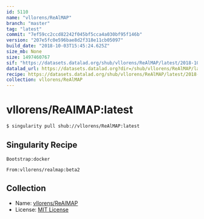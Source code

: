 ```yaml
---
id: 5110
name: "vllorens/ReAlMAP"
branch: "master"
tag: "latest"
commit: "7ef59cc2ccd82242f045bf5cca4a030bf95f146b"
version: "207e5fc0e596bae8d2f318e11cb05097"
build_date: "2018-10-03T15:45:24.625Z"
size_mb: None
size: 1497460767
sif: "https://datasets.datalad.org/shub/vllorens/ReAlMAP/latest/2018-10-03-7ef59cc2-207e5fc0/207e5fc0e596bae8d2f318e11cb05097.simg"
datalad_url: https://datasets.datalad.org?dir=/shub/vllorens/ReAlMAP/latest/2018-10-03-7ef59cc2-207e5fc0/
recipe: https://datasets.datalad.org/shub/vllorens/ReAlMAP/latest/2018-10-03-7ef59cc2-207e5fc0/Singularity
collection: vllorens/ReAlMAP
---
```


# vllorens/ReAlMAP:latest

```bash
$ singularity pull shub://vllorens/ReAlMAP:latest
```

## Singularity Recipe

```singularity
Bootstrap:docker

From:vllorens/realmap:beta2
```

## Collection

 - Name: [vllorens/ReAlMAP](https://github.com/vllorens/ReAlMAP)
 - License: [MIT License](https://api.github.com/licenses/mit)

